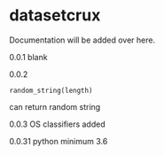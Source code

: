 # datasetcrux

Documentation will be added over here.

0.0.1
blank

0.0.2
```
random_string(length)
```

can return random string

0.0.3
OS classifiers added

0.0.31
python minimum 3.6


